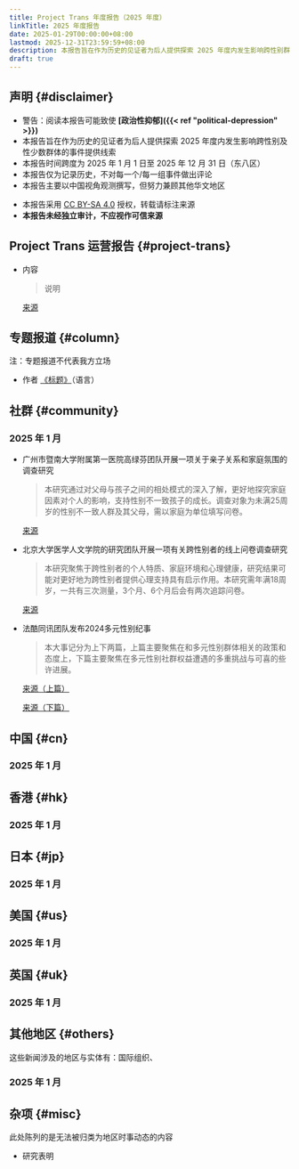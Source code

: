 ```yaml
---
title: Project Trans 年度报告（2025 年度）
linkTitle: 2025 年度报告
date: 2025-01-29T00:00:00+08:00
lastmod: 2025-12-31T23:59:59+08:00
description: 本报告旨在作为历史的见证者为后人提供探索 2025 年度内发生影响跨性别群体的事件提供线索
draft: true
---
```


## 声明 {#disclaimer}

- 警告：阅读本报告可能致使 **[政治性抑郁]({{< ref "political-depression" >}})**
- 本报告旨在作为历史的见证者为后人提供探索 2025 年度内发生影响跨性别及性少数群体的事件提供线索
- 本报告时间跨度为 2025 年 1 月 1 日至 2025 年 12 月 31 日（东八区）
- 本报告仅为记录历史，不对每一个/每一组事件做出评论
- 本报告主要以中国视角观测撰写，但努力兼顾其他华文地区
<!-- 本报告若存在事实性错误的情况，请联系 <admin@project-trans.org>-->
- 本报告采用 [CC BY-SA 4.0] 授权，转载请标注来源
- **本报告未经独立审计，不应视作可信来源**

[cc by-sa 4.0]: https://creativecommons.org/licenses/by-sa/4.0/deed.zh

## Project Trans 运营报告 {#project-trans}

- 内容
  > 说明

  [来源](link)

## 专题报道 {#column}

注：专题报道不代表我方立场

- 作者 [《标题》](link)（语言）

## 社群 {#community}

### 2025 年 1 月

- 广州市暨南大学附属第一医院高绿芬团队开展一项关于亲子关系和家庭氛围的调查研究
  > 本研究通过对父母与孩子之间的相处模式的深入了解，更好地探究家庭因素对个人的影响，支持性别不一致孩子的成长。调查对象为未满25周岁的性别不一致人群及其父母，需以家庭为单位填写问卷。

  [来源](https://mp.weixin.qq.com/s/fiTYewxaC1lsde0d22pUtA)

- 北京大学医学人文学院的研究团队开展一项有关跨性别者的线上问卷调查研究
  > 本研究聚焦于跨性别者的个人特质、家庭环境和心理健康，研究结果可能对更好地为跨性别者提供心理支持具有启示作用。本研究需年满18周岁，一共有三次测量，3个月、6个月后会有两次追踪问卷。

  [来源](https://mp.weixin.qq.com/s/IkBACeQAbEITmabv9ZXezg)

- 法酷同讯团队发布2024多元性别纪事
  > 本大事记分为上下两篇，上篇主要聚焦在和多元性别群体相关的政策和态度上，下篇主要聚焦在多元性别社群权益遭遇的多重挑战与可喜的些许进展。

  [来源（上篇）](https://mp.weixin.qq.com/s/Gke0rXjb55IcX9YASvaj_Q)

  [来源（下篇）](https://mp.weixin.qq.com/s/41q_EeH64okf0VGavNtPAg)

## 中国 {#cn}

### 2025 年 1 月

## 香港 {#hk}

### 2025 年 1 月

## 日本 {#jp}

### 2025 年 1 月

## 美国 {#us}

### 2025 年 1 月

## 英国 {#uk}

### 2025 年 1 月

## 其他地区 {#others}

这些新闻涉及的地区与实体有：国际组织、

### 2025 年 1 月

## 杂项 {#misc}

此处陈列的是无法被归类为地区时事动态的内容

- 研究表明

  <link>
